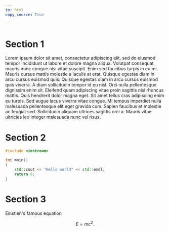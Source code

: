 ```yaml
---
to: html
copy_source: True

---
```


# Section 1

Lorem ipsum dolor sit amet, consectetur adipiscing elit, sed do eiusmod tempor incididunt ut labore et dolore magna aliqua. Volutpat consequat mauris nunc congue nisi vitae suscipit. Enim sed faucibus turpis in eu mi. Mauris cursus mattis molestie a iaculis at erat. Quisque egestas diam in arcu cursus euismod quis. Quisque egestas diam in arcu cursus euismod quis viverra. A diam sollicitudin tempor id eu nisl. Orci nulla pellentesque dignissim enim sit. Eleifend quam adipiscing vitae proin sagittis nisl rhoncus mattis. Quis hendrerit dolor magna eget. Sit amet tellus cras adipiscing enim eu turpis. Sed augue lacus viverra vitae congue. Mi tempus imperdiet nulla malesuada pellentesque elit eget gravida cum. Sapien faucibus et molestie ac feugiat sed. Sollicitudin aliquam ultrices sagittis orci a. Mauris vitae ultricies leo integer malesuada nunc vel risus.

# Section 2

~~~cpp
#include <iostream>

int main()
{
    std::cout << "Hello world" << std::endl;
    return 0;
}
~~~

# Section 3

Einstien's famous equation

$$
E = m c^2.
$$

